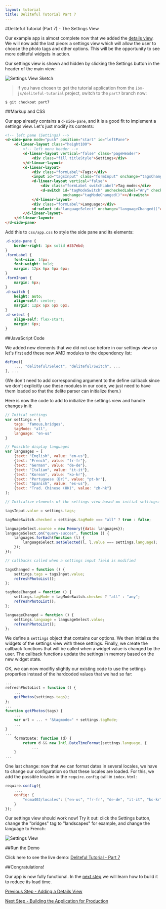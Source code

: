 ```yaml
---
layout: tutorial
title: Deliteful Tutorial Part 7
---
```

#Deliteful Tutorial (Part 7) - The Settings View

Our example app is almost complete now that we added the [details view](Part6DetailsView.html).
We will now add the last piece: a settings view which will allow the user to choose the photo tags and other options.
This will be the opportunity to see more deliteful widgets in action.

Our settings view is shown and hidden by clicking the Settings button in the header of the main view:

![Settings View Sketch](images/settingssketch.png)

> If you have chosen to get the tutorial application from the `ibm-js/deliteful-tutorial` project,
switch to the `part7` branch now:
```
$ git checkout part7
```

##Markup and CSS

Our app already contains a `d-side-pane`, and it is a good fit to implement a settings view. Let's just modify its
contents:

```html
<!-- left pane (Settings) -->
<d-side-pane mode="push" position="start" id="leftPane">
    <d-linear-layout class="height100">
        <!-- left menu header -->
        <d-linear-layout vertical="false" class="pageHeader">
            <div class="fill titleStyle">Settings</div>
        </d-linear-layout>
        <d-linear-layout>
            <div class="formLabel">Tags:</div>
            <input id="tagsInput" class="formInput" onchange="tagsChanged()">
            <d-linear-layout vertical="false">
                <div class="formLabel switchLabel">Tag mode:</div>
                <d-switch id="tagModeSwitch" uncheckedLabel="Any" checkedLabel="All"
                          onchange="tagModeChanged()"></d-switch>
            </d-linear-layout>
            <div class="formLabel">Language:</div>
            <d-select id="languageSelect" onchange="languageChanged()"></d-select>
        </d-linear-layout>
    </d-linear-layout>
</d-side-pane>
```

Add this to `css/app.css` to style the side pane and its elements:

```css
.d-side-pane {
    border-right: 1px solid #357ebd;
}
.formLabel {
    font-size: 14px;
    font-weight: bold;
    margin: 12px 6px 6px 6px;
}
.formInput {
    margin: 6px;
}
.d-switch {
    height: auto;
    align-self: center;
    margin: 12px 6px 6px 6px;
}
.d-select {
    align-self: flex-start;
    margin: 6px;
}
```

##JavaScript Code

We added new elements that we did not use before in our settings view so let's first add these new AMD modules to the
dependency list:

```js
define([
	..., "deliteful/Select", "deliteful/Switch", ...
], ...
```

(We don't need to add corresponding argument to the define callback since we don't explicitly use these modules in
our code, we just need to have them loaded so that the delite parser can initialize them.)

Here is now the code to add to initialize the settings view and handle changes in it:

```js
// Initial settings
var settings = {
	tags: "famous,bridges",
	tagMode: "all",
	language: "en-us"
}

// Possible display languages
var languages = [
	{text: "English", value: "en-us"},
	{text: "French", value: "fr-fr"},
	{text: "German", value: "de-de"},
	{text: "Italian", value: "it-it"},
	{text: "Korean", value: "ko-kr"},
	{text: "Portuguese (Br)", value: "pt-br"},
	{text: "Spanish", value: "es-us"},
	{text: "Trad. Chinese (HK)", value: "zh-hk"}
];

// Initialize elements of the settings view based on initial settings:

tagsInput.value = settings.tags;

tagModeSwitch.checked = settings.tagMode === "all" ? true : false;

languageSelect.source = new Memory({data: languages});
languageSelect.on("query-succes", function () {
	languages.forEach(function (l) {
		languageSelect.setSelected(l, l.value === settings.language);
	});
});

// callbacks called when a settings input field is modified

tagsChanged = function () {
	settings.tags = tagsInput.value;
	refreshPhotoList();
};

tagModeChanged = function () {
	settings.tagMode = tagModeSwitch.checked ? "all" : "any";
	refreshPhotoList();
};

languageChanged = function () {
	settings.language = languageSelect.value;
	refreshPhotoList();
};
```

We define a `settings` object that contains our options. We then initialize the widgets of the settings view with
these settings. Finally, we create the callback functions that will be called when a widget value is changed by the
user. The callback functions update the settings in memory based on the new widget state.

OK, we can now modifiy slightly our existing code to use the settings properties instead of the hardcoded values that
we had so far:

```js
...
refreshPhotoList = function () {
	...
	getPhotos(settings.tags);
};
...
function getPhotos(tags) {
	...
	var url = ... + "&tagmode=" + settings.tagMode;
	...
}
...
	formatDate: function (d) {
		return d && new Intl.DateTimeFormat(settings.language, {
			...
	}
...
```

One last change: now that we can format dates in several locales, we have to change our configuration
so that these locales are loaded. For this, we add the possible locales in the `require.config` call in `index.html`:

```js
require.config({
	...,
	config: {
		"ecma402/locales": ["en-us", "fr-fr", "de-de", "it-it", "ko-kr", "pt-br", "es-us", "zh-hk"]
	}
});
```

Our settings view should work now! Try it out: click the Settings button, change the "bridges" tag to "landscapes" for
example, and change the language to French:

![Settings View](images/settingsview.png)

##Run the Demo

Click here to see the live demo:
[Deliteful Tutorial - Part 7](http://ibm-js.github.io/deliteful-tutorial/runnable/part7/index.html)

##Congratulations!

Our app is now fully functional. In the [next step](Part8Build.html) we will learn how to build it to reduce its
load time.

[Previous Step - Adding a Details View](Part6DetailsView.html)

[Next Step - Building the Application for Production](Part8Build.html)
